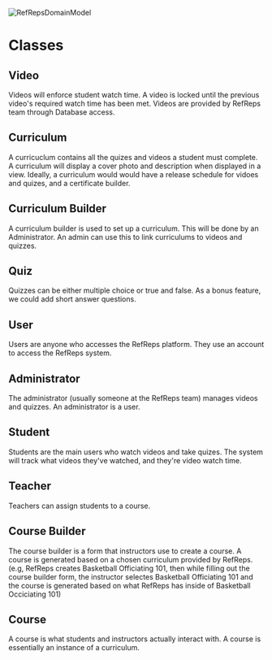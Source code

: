 
![RefRepsDomainModel](https://user-images.githubusercontent.com/77707373/135881197-0340e3f4-0555-4e21-afbc-3603dbdfc2da.jpeg)

# Classes
## Video
Videos will enforce student watch time. A video is locked until the previous video's required watch time has been met. Videos are provided by RefReps team through Database access. 

## Curriculum 
A curricuclum contains all the quizes and videos a student must complete. A curriculum will display a cover photo and description when displayed in a view. Ideally, a curriculum would would have a release schedule for vidoes and quizes, and a certificate builder. 

## Curriculum Builder
A curriculum builder is used to set up a curriculum. This will be done by an Administrator. An admin can use this to link curriculums to videos and quizzes. 

## Quiz
Quizzes can be either multiple choice or true and false. As a bonus feature, we could add short answer questions. 

## User
Users are anyone who accesses the RefReps platform. They use an account to access the RefReps system. 

## Administrator 
The administrator (usually someone at the RefReps team) manages videos and quizzes. An administrator is a user. 

## Student
Students are the main users who watch videos and take quizes. The system will track what videos they've watched, and they're video watch time. 

## Teacher
Teachers can assign students to a course. 

## Course Builder
The course builder is a form that instructors use to create a course. A course is generated based on a chosen curriculum provided by RefReps. (e.g, RefReps creates Basketball Officiating 101, then while filling out the course builder form, the instructor selectes Basketball Officiating 101 and the course is generated based on what RefReps has inside of Basketball Occiciating 101) 

## Course 
A course is what students and instructors actually interact with. A course is essentially an instance of a curriculum. 
